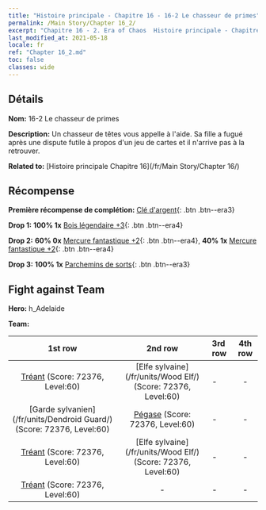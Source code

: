 ```yaml
---
title: "Histoire principale - Chapitre 16 - 16-2 Le chasseur de primes"
permalink: /Main Story/Chapter 16_2/
excerpt: "Chapitre 16 - 2. Era of Chaos  Histoire principale - Chapitre 16_2. 16-2 Le chasseur de primes"
last_modified_at: 2021-05-18
locale: fr
ref: "Chapter 16_2.md"
toc: false
classes: wide
---
```


## Détails

 **Nom:** 16-2 Le chasseur de primes

 **Description:** Un chasseur de têtes vous appelle à l'aide. Sa fille a fugué après une dispute futile à propos d'un jeu de cartes et il n'arrive pas à la retrouver.

 **Related to:** [Histoire principale Chapitre 16](/fr/Main Story/Chapter 16/)

## Récompense

 **Première récompense de complétion:** [Clé d'argent](/ItemsFR/con_693/){: .btn .btn--era3}

 **Drop 1:** **100% 1x** [Bois légendaire +3](/ItemsFR/mat_55/){: .btn .btn--era4}

 **Drop 2:** **60% 0x** [Mercure fantastique +2](/ItemsFR/mat_49/){: .btn .btn--era4}, **40% 1x** [Mercure fantastique +2](/ItemsFR/mat_49/){: .btn .btn--era4}

 **Drop 3:** **100% 1x** [Parchemins de sorts](/ItemsFR/con_694/){: .btn .btn--era3}


## Fight against Team
 **Hero:** h_Adelaide

 **Team:**


  | 1st row | 2nd row | 3rd row | 4th row |
  |:----:|:----:|:----|:----:|
  | [Tréant](/fr/units/Treant/) (Score: 72376, Level:60)  | [Elfe sylvaine](/fr/units/Wood Elf/) (Score: 72376, Level:60)  | - | - |
  | [Garde sylvanien](/fr/units/Dendroid Guard/) (Score: 72376, Level:60)  | [Pégase](/fr/units/Pegasus/) (Score: 72376, Level:60)  | - | - |
  | [Tréant](/fr/units/Treant/) (Score: 72376, Level:60)  | [Elfe sylvaine](/fr/units/Wood Elf/) (Score: 72376, Level:60)  | - | - |
  | [Tréant](/fr/units/Treant/) (Score: 72376, Level:60)  | - | - | - |



